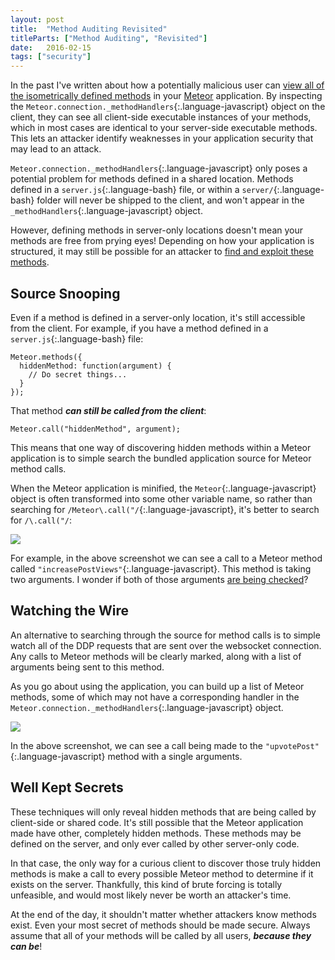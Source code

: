 ```yaml
---
layout: post
title:  "Method Auditing Revisited"
titleParts: ["Method Auditing", "Revisited"]
date:   2016-02-15
tags: ["security"]
---
```


In the past I've written about how a potentially malicious user can [view all of the isometrically defined methods](http://blog.east5th.co/2015/04/15/black-box-meteor-method-auditing/) in your [Meteor](https://www.meteor.com/) application. By inspecting the `Meteor.connection._methodHandlers`{:.language-javascript} object on the client, they can see all client-side executable instances of your methods, which in most cases are identical to your server-side executable methods. This lets an attacker identify weaknesses in your application security that may lead to an attack.

`Meteor.connection._methodHandlers`{:.language-javascript} only poses a potential problem for methods defined in a shared location. Methods defined in a `server.js`{:.language-bash} file, or within a `server/`{:.language-bash} folder will never be shipped to the client, and won't appear in the `_methodHandlers`{:.language-javascript} object.

However, defining methods in server-only locations doesn't mean your methods are free from prying eyes! Depending on how your application is structured, it may still be possible for an attacker to [find and exploit these methods](http://blog.east5th.co/2016/02/01/sending-emails-through-hidden-methods/).

## Source Snooping

Even if a method is defined in a server-only location, it's still accessible from the client. For example, if you have a method defined in a `server.js`{:.language-bash} file:

<pre class="language-javascript"><code class="language-javascript">Meteor.methods({
  hiddenMethod: function(argument) {
    // Do secret things...
  }
});
</code></pre>

That method ___can still be called from the client___:

<pre class="language-javascript"><code class="language-javascript">Meteor.call("hiddenMethod", argument);
</code></pre>

This means that one way of discovering hidden methods within a Meteor application is to simple search the bundled application source for Meteor method calls.

When the Meteor application is minified, the `Meteor`{:.language-javascript} object is often transformed into some other variable name, so rather than searching for `/Meteor\.call("/`{:.language-javascript}, it's better to search for `/\.call("/`:

<img src="https://s3-us-west-1.amazonaws.com/www.1pxsolidtomato.com/call.png" style="max-width: 100%">

For example, in the above screenshot we can see a call to a Meteor method called `"increasePostViews"`{:.language-javascript}. This method is taking two arguments. I wonder if both of those arguments [are being checked](http://blog.east5th.co/2015/07/27/check-checker-checks-your-checks/)?

## Watching the Wire

An alternative to searching through the source for method calls is to simple watch all of the DDP requests that are sent over the websocket connection. Any calls to Meteor methods will be clearly marked, along with a list of arguments being sent to this method.

As you go about using the application, you can build up a list of Meteor methods, some of which may not have a corresponding handler in the `Meteor.connection._methodHandlers`{:.language-javascript} object.

<img src="https://s3-us-west-1.amazonaws.com/www.1pxsolidtomato.com/upvote.png" style="max-width: 100%">

In the above screenshot, we can see a call being made to the `"upvotePost"`{:.language-javascript} method with a single arguments.

## Well Kept Secrets

These techniques will only reveal hidden methods that are being called by client-side or shared code. It's still possible that the Meteor application made have other, completely hidden methods. These methods may be defined on the server, and only ever called by other server-only code.

In that case, the only way for a curious client to discover those truly hidden methods is make a call to every possible Meteor method to determine if it exists on the server. Thankfully, this kind of brute forcing is totally unfeasible, and would most likely never be worth an attacker's time.

At the end of the day, it shouldn't matter whether attackers know methods exist. Even your most secret of methods should be made secure. Always assume that all of your methods will be called by all users, ___because they can be___!
